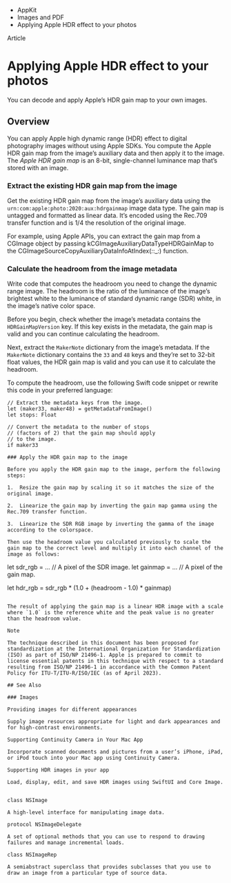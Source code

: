 

- AppKit
- Images and PDF
-  Applying Apple HDR effect to your photos 

Article

# Applying Apple HDR effect to your photos

You can decode and apply Apple’s HDR gain map to your own images.

## Overview

You can apply Apple high dynamic range (HDR) effect to digital photography images without using Apple SDKs. You compute the Apple HDR gain map from the image’s auxiliary data and then apply it to the image. The *Apple HDR gain map* is an 8-bit, single-channel luminance map that’s stored with an image.

### Extract the existing HDR gain map from the image

Get the existing HDR gain map from the image’s auxiliary data using the `urn:com:apple:photo:2020:aux:hdrgainmap` image data type. The gain map is untagged and formatted as linear data. It’s encoded using the Rec.709 transfer function and is 1/4 the resolution of the original image.

For example, using Apple APIs, you can extract the gain map from a CGImage object by passing kCGImageAuxiliaryDataTypeHDRGainMap to the CGImageSourceCopyAuxiliaryDataInfoAtIndex(_:_:_:) function.

### Calculate the headroom from the image metadata

Write code that computes the headroom you need to change the dynamic range image. The headroom is the ratio of the luminance of the image’s brightest white to the luminance of standard dynamic range (SDR) white, in the image’s native color space.

Before you begin, check whether the image’s metadata contains the `HDRGainMapVersion` key. If this key exists in the metadata, the gain map is valid and you can continue calculating the headroom.

Next, extract the `MakerNote` dictionary from the image’s metadata. If the `MakerNote` dictionary contains the `33` and `48` keys and they’re set to 32-bit float values, the HDR gain map is valid and you can use it to calculate the headroom.

To compute the headroom, use the following Swift code snippet or rewrite this code in your preferred language:

```
// Extract the metadata keys from the image.
let (maker33, maker48) = getMetadataFromImage()
let stops: Float

// Convert the metadata to the number of stops
// (factors of 2) that the gain map should apply
// to the image.
if maker33 

### Apply the HDR gain map to the image

Before you apply the HDR gain map to the image, perform the following steps:

1.  Resize the gain map by scaling it so it matches the size of the original image.

2.  Linearize the gain map by inverting the gain map gamma using the Rec.709 transfer function.

3.  Linearize the SDR RGB image by inverting the gamma of the image according to the colorspace.

Then use the headroom value you calculated previously to scale the gain map to the correct level and multiply it into each channel of the image as follows:

```
let sdr_rgb = ... // A pixel of the SDR image.
let gainmap = ... // A pixel of the gain map.

let hdr_rgb = sdr_rgb * (1.0 + (headroom - 1.0) * gainmap)
```

The result of applying the gain map is a linear HDR image with a scale where `1.0` is the reference white and the peak value is no greater than the headroom value.

Note

The technique described in this document has been proposed for standardization at the International Organization for Standardization (ISO) as part of ISO/NP 21496-1. Apple is prepared to commit to license essential patents in this technique with respect to a standard resulting from ISO/NP 21496-1 in accordance with the Common Patent Policy for ITU-T/ITU-R/ISO/IEC (as of April 2023).

## See Also

### Images

Providing images for different appearances

Supply image resources appropriate for light and dark appearances and for high-contrast environments.

Supporting Continuity Camera in Your Mac App

Incorporate scanned documents and pictures from a user’s iPhone, iPad, or iPod touch into your Mac app using Continuity Camera.

Supporting HDR images in your app

​Load, display, edit, and save HDR images using SwiftUI and Core Image. ​

class NSImage

A high-level interface for manipulating image data.

protocol NSImageDelegate

A set of optional methods that you can use to respond to drawing failures and manage incremental loads.

class NSImageRep

A semiabstract superclass that provides subclasses that you use to draw an image from a particular type of source data.

